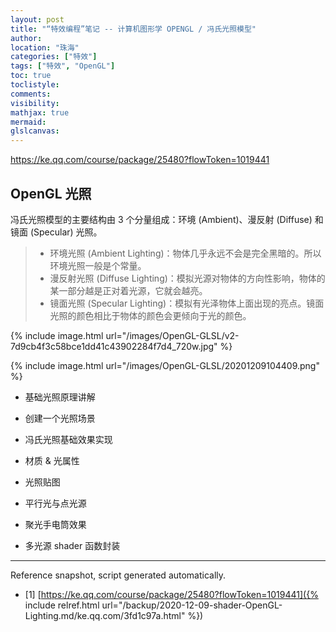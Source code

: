 ```yaml
---
layout: post
title: "“特效编程”笔记 -- 计算机图形学 OPENGL / 冯氏光照模型"
author:
location: "珠海"
categories: ["特效"]
tags: ["特效", "OpenGL"]
toc: true
toclistyle:
comments:
visibility:
mathjax: true
mermaid:
glslcanvas:
---
```


<https://ke.qq.com/course/package/25480?flowToken=1019441>


## OpenGL 光照

冯氏光照模型的主要结构由 3 个分量组成：环境 (Ambient)、漫反射 (Diffuse) 和镜面 (Specular) 光照。

>* 环境光照 (Ambient Lighting)：物体几乎永远不会是完全黑暗的。所以环境光照一般是个常量。
>* 漫反射光照 (Diffuse Lighting)：模拟光源对物体的方向性影响，物体的某一部分越是正对着光源，它就会越亮。
>* 镜面光照 (Specular Lighting)：模拟有光泽物体上面出现的亮点。镜面光照的颜色相比于物体的颜色会更倾向于光的颜色。

{% include image.html url="/images/OpenGL-GLSL/v2-7d9cb4f3c58bce1dd41c43902284f7d4_720w.jpg" %}

{% include image.html url="/images/OpenGL-GLSL/20201209104409.png" %}

- 基础光照原理讲解

- 创建一个光照场景

- 冯氏光照基础效果实现

- 材质 & 光属性

- 光照贴图

- 平行光与点光源

- 聚光手电筒效果

- 多光源 shader 函数封装

-----

<font class='ref_snapshot'>Reference snapshot, script generated automatically.</font>

- [1] [https://ke.qq.com/course/package/25480?flowToken=1019441]({% include relref.html url="/backup/2020-12-09-shader-OpenGL-Lighting.md/ke.qq.com/3fd1c97a.html" %})
